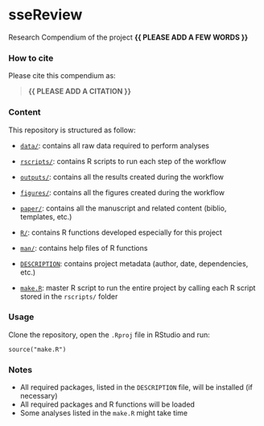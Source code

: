 <!-- README.md is generated from README.Rmd. Please edit that file -->

# sseReview

<!-- badges: start -->
<!-- badges: end -->

Research Compendium of the project **{{ PLEASE ADD A FEW WORDS }}**

### How to cite

Please cite this compendium as:

> **{{ PLEASE ADD A CITATION }}**

### Content

This repository is structured as follow:

-   [`data/`](https://github.com/ajhelmstetter/sseReview/tree/master/data):
    contains all raw data required to perform analyses

-   [`rscripts/`](https://github.com/ajhelmstetter/sseReview/tree/master/rscripts/):
    contains R scripts to run each step of the workflow

-   [`outputs/`](https://github.com/ajhelmstetter/sseReview/tree/master/outputs):
    contains all the results created during the workflow

-   [`figures/`](https://github.com/ajhelmstetter/sseReview/tree/master/figures):
    contains all the figures created during the workflow

-   [`paper/`](https://github.com/ajhelmstetter/sseReview/tree/master/paper):
    contains all the manuscript and related content (biblio, templates,
    etc.)

-   [`R/`](https://github.com/ajhelmstetter/sseReview/tree/master/R):
    contains R functions developed especially for this project

-   [`man/`](https://github.com/ajhelmstetter/sseReview/tree/master/man):
    contains help files of R functions

-   [`DESCRIPTION`](https://github.com/ajhelmstetter/sseReview/tree/master/DESCRIPTION):
    contains project metadata (author, date, dependencies, etc.)

-   [`make.R`](https://github.com/ajhelmstetter/sseReview/tree/master/make.R):
    master R script to run the entire project by calling each R script
    stored in the `rscripts/` folder

### Usage

Clone the repository, open the `.Rproj` file in RStudio and run:

    source("make.R")

### Notes

-   All required packages, listed in the `DESCRIPTION` file, will be
    installed (if necessary)
-   All required packages and R functions will be loaded
-   Some analyses listed in the `make.R` might take time
